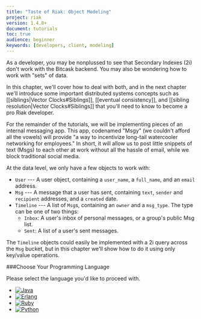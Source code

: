 ```yaml
---
title: "Taste of Riak: Object Modeling"
project: riak
version: 1.4.8+
document: tutorials
toc: true
audience: beginner
keywords: [developers, client, modeling]
---
```


As a developer, you may be nonplussed to see that Secondary Indexes (2i) don't work with the Bitcask backend. You may also be wondering how to work with "sets" of data.

In this chapter, we'll cover how to deal with both, and in the next chapter we'll introduce some important distributed systems concepts such as [[siblings|Vector Clocks#Siblings]], [[eventual consistency]], and [[sibling resolution|Vector Clocks#Siblings]] that you'll need to know to become a pro Riak developer. 

For the remainder of the tutorials, we will be implementing pieces of an internal messaging app. This app, codenamed "Msgy" (we couldn't afford all the vowels) will provide "a way to incentivize long-tail watercooler networking for employees." In short, it will allow us to post little snippets of text (Msgs) to each other at work without all the hassle of email, while we block traditional social media. 

At the data level, we only have a few objects to work with:

 - `User` --- A user object, containing a `user_name`, a `full_name`, and an `email` address.
 - `Msg` --- A message that a user has sent, containing `text`, `sender` and `recipient` addresses, and a `created` date.
 - `Timeline` --- A list of `Msg`s, containing an `owner` and a `msg_type`.  The type can be one of two things:
   - `Inbox`: A user's inbox of personal messages, or a group's public Msg list.
   - `Sent`: A list of a user's sent messages.
 
 The `Timeline` objects could easily be implemented with a 2i query across the `Msg` bucket, but in this chapter we'll show how to do it using only key/value operations. 	

###Choose Your Programming Language

Please select the language you'd like to proceed with.

<ul class="planguages">
<li><a href="/dev/taste-of-riak/object-modeling-java/"><img src="/images/plangs/java.jpg" alt="Java"></a></li>
<li><a href="/dev/taste-of-riak/object-modeling-erlang/"><img src="/images/plangs/erlang.jpg" alt="Erlang"></a></li>
<li><a href="/dev/taste-of-riak/object-modeling-ruby/"><img src="/images/plangs/ruby.jpg" alt="Ruby"></a></li>
<li><a href="/dev/taste-of-riak/object-modeling-python/"><img src="/images/plangs/python.png" alt="Python"></a></li>
</ul>




